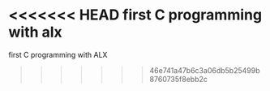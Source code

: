 <<<<<<< HEAD
first C programming with alx
=======
first C programming with ALX
>>>>>>> 46e741a47b6c3a06db5b25499b8760735f8ebb2c
